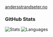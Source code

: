 [andersstrandseter.no](http://andersstrandseter.no/)

### GitHub Stats

![Stats](https://github-readme-stats-seven-fawn-55.vercel.app/api?username=strandseter&show_icons=true&theme=transparent&hide_border=true&hide=stars&hide_rank=true&hide_title=true)
![Languages](https://github-readme-stats-seven-fawn-55.vercel.app/api/top-langs/?username=strandseter&langs_count=20&hide_progress=true&theme=transparent&hide=scss,makefile,handlebars,less,ejs,html,css&hide_border=true&hide_title=true)
